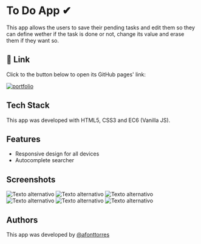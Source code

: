 # To Do App ✔
This app allows the users to save their pending tasks and edit them so they can define wether if the task is done or not, change its value and erase them if they want so.

## 🔗 Link
Click to the button below to open its GitHub pages' link:

[![portfolio](https://img.shields.io/badge/to_do_app-000?style=for-the-badge&logo=ko-fi&logoColor=white)](https://afonttorres.github.io/to-do-app/)


## Tech Stack

This app was developed with HTML5, CSS3 and EC6 (Vanilla JS).


## Features

- Responsive design for all devices
- Autocomplete searcher


## Screenshots
![Texto alternativo](./docs/assets/to-do-mobile.PNG)
![Texto alternativo](./docs/assets/to-do-task.PNG)
![Texto alternativo](./docs/assets/to-do-update.PNG)
![Texto alternativo](./docs/assets/to-do-update-done.PNG)
![Texto alternativo](./docs/assets/to-do-searcher.PNG)
![Texto alternativo](./docs/assets/to-do-erased.PNG)


## Authors

This app was developed by [@afonttorres](https://github.com/afonttorres)
 